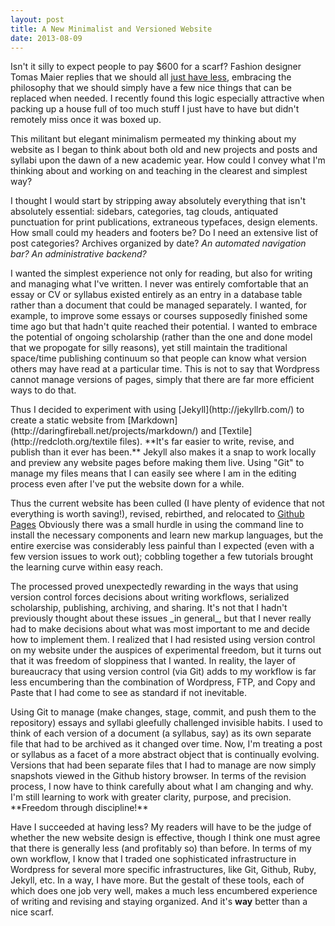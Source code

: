 ```yaml
---
layout: post
title: A New Minimalist and Versioned Website
date: 2013-08-09
---
```


Isn't it silly to expect people to pay $600 for a scarf? Fashion designer Tomas Maier replies that we should all [just have less](http://www.newyorker.com/reporting/2011/01/03/110103fa_fact_colapinto), embracing the philosophy that we should simply have a few nice things that can be replaced when needed. I recently found this logic especially attractive when packing up a house full of too much stuff I just have to have but didn't remotely miss once it was boxed up.

This militant but elegant minimalism permeated my thinking about my website as I began to think about both old and new projects and posts and syllabi upon the dawn of a new academic year. How could I convey what I'm thinking about and working on and teaching in the clearest and simplest way?

<p class="has-pullquote pullquote-adelle" data-pullquote="As for the website, I wondered: How much less could I have?"></p>

I thought I would start by stripping away absolutely everything that isn't absolutely essential: sidebars, categories, tag clouds, antiquated punctuation for print publications, extraneous typefaces, design elements. How small could my headers and footers be? Do I need an extensive list of post categories? Archives organized by date? _An automated navigation bar?_ *An administrative backend?*

I wanted the simplest experience not only for reading, but also for writing and managing what I've written. I never was entirely comfortable that an essay or CV or syllabus existed entirely as an entry in a database table rather than a document that could be managed separately. I wanted, for example, to improve some essays or courses supposedly finished some time ago but that hadn't quite reached their potential. I wanted to embrace the potential of ongoing scholarship (rather than the one and done model that we propogate for silly reasons), yet still maintain the traditional space/time publishing continuum so that people can know what version others may have read at a particular time. This is not to say that Wordpress cannot manage versions of pages, simply that there are far more efficient ways to do that.

<p class="has-pullquote pullquote-adelle" data-pullquote="My only regret is that I put off trying this for so long."></p>
Thus I decided to experiment with using [Jekyll](http://jekyllrb.com/) to create a static website from [Markdown](http://daringfireball.net/projects/markdown/) and [Textile](http://redcloth.org/textile files). **It's far easier to write, revise, and publish than it ever has been.** Jekyll also makes it a snap to work locally and preview any website pages before making them live. Using "Git" to manage my files means that I can easily see where I am in the editing process even after I've put the website down for a while.

Thus the current website has been culled (I have plenty of evidence that not everything is worth saving!), revised, rebirthed, and relocated to [Github Pages](https://github.com/fredgibbs/fredgibbs.github.io.) Obviously there was a small hurdle in using the command line to install the necessary components and learn new markup languages, but the entire exercise was considerably less painful than I expected (even with a few version issues to work out); cobbling together a few tutorials brought the learning curve within easy reach.


<p class="has-pullquote pullquote-adelle" data-pullquote="The difficulty of the installation challenges simply pale in comparison to the joy of not writing HTML and pasting and inevitably correcting text within the pseudo-WYSIWYG editor."></p>
The processed proved unexpectedly rewarding in the ways that using version control forces decisions about writing workflows, serialized scholarship, publishing, archiving, and sharing. It's not that I hadn't previously thought about these issues _in general_, but that I never really had to make decisions about what was most important to me and decide how to implement them. I realized that I had resisted using version control on my website under the auspices of experimental freedom, but it turns out that it was freedom of sloppiness that I wanted. In reality, the layer of bureaucracy that using version control (via Git) adds to my workflow is far less encumbering than the combination of Wordpress, FTP, and Copy and Paste that I had come to see as standard if not inevitable.


<p class="has-pullquote pullquote-adelle" data-pullquote="I resisted using version control on my website under the auspices of experimental freedom, but it was freedom of sloppiness that I wanted."></p>
Using Git to manage (make changes, stage, commit, and push them to the repository) essays and syllabi gleefully challenged invisible habits. I used to think of each version of a document (a syllabus, say) as its own separate file that had to be archived as it changed over time. Now, I'm treating a post or syllabus as a facet of a more abstract object that is continually evolving. Versions that had been separate files that I had to manage are now simply snapshots viewed in the Github history browser. In terms of the revision process, I now have to think carefully about what I am changing and why. I'm still learning to work with greater clarity, purpose, and precision. **Freedom through discipline!**

Have I succeeded at having less? My readers will have to be the judge of whether the new website design is effective, though I think one must agree that there is generally less (and profitably so) than before. In terms of my own workflow, I know that I traded one sophisticated infrastructure in Wordpress for several more specific infrastructures, like Git, Github, Ruby, Jekyll, etc. In a way, I have more. But the gestalt of these tools, each of which does one job very well, makes a much less encumbered experience of writing and revising and staying organized. And it's **way** better than a nice scarf.
